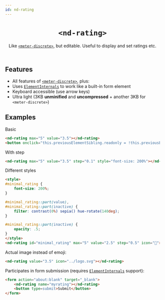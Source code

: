 ```yaml
---
id: nd-rating
---
```


<header>

# `<nd-rating>`

Like [`<meter-discrete>`](../meter-discrete/), but editable. Useful to display and set ratings etc.

</header>



## Features

- All features of [`<meter-discrete>`](../meter-discrete/), plus:
- Uses [`ElementInternals`](https://developer.mozilla.org/en-US/docs/Web/API/ElementInternals) to work like a built-in form element
- Keyboard accessible (use arrow keys)
- Ultra light (3KB **unminified** and **uncompressed** + another 3KB for `<meter-discrete>`)

## Examples

Basic

```html
<nd-rating max="5" value="3.5"></nd-rating>
<button onclick="this.previousElementSibling.readonly = !this.previousElementSibling.readonly">Toggle readonly</button>
```

With step

```html
<nd-rating max="5" value="3.5" step="0.1" style="font-size: 200%"></nd-rating>
```

Different styles


```html
<style>
#minimal_rating {
	font-size: 200%;
}

#minimal_rating::part(value),
#minimal_rating::part(inactive) {
	filter: contrast(0%) sepia() hue-rotate(140deg);
}

#minimal_rating::part(inactive) {
	opacity: .5;
}
</style>
<nd-rating id="minimal_rating" max="5" value="2.5" step="0.5" icon="💜"></nd-rating>
```

Actual image instead of emoji:


```html
<nd-rating value="3.5" icon="../logo.svg"></nd-rating>
```

Participates in form submission (requires [`ElementInternals`](https://developer.mozilla.org/en-US/docs/Web/API/ElementInternals) support):

```html
<form action="about:blank" target="_blank">
	<nd-rating name="myrating"></nd-rating>
	<button type=submit>Submit</button>
</form>
```

